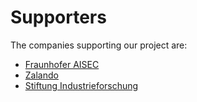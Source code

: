 # Supporters

The companies supporting our project are:
- [Fraunhofer AISEC](https://www.aisec.fraunhofer.de/)
- [Zalando](https://www.zalando.de/)
- [Stiftung Industrieforschung](https://www.stiftung-industrieforschung.de/)
